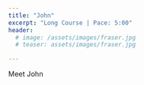 ```yaml
---
title: "John"
excerpt: "Long Course | Pace: 5:00"
header:
  # image: /assets/images/fraser.jpg
  # teaser: assets/images/fraser.jpg

---
```


Meet John